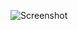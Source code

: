 ![Screenshot](https://raw.githubusercontent.com/Cryakl/Ultimate-RAT-Collection/refs/heads/main/XWorm/XWorm%20V5.6/Screenshot.png)
